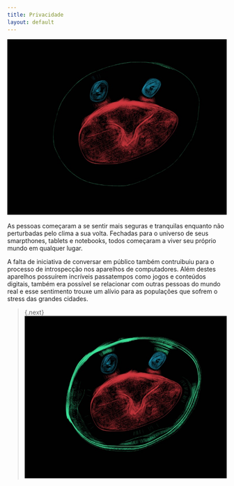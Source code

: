 ```yaml
---
title: Privacidade
layout: default
---
```


![letra-o]

As pessoas começaram a se sentir mais seguras e tranquilas enquanto não perturbadas pelo clima a sua volta. Fechadas para o universo de seus smarpthones, tablets e notebooks, todos começaram a viver seu próprio mundo em qualquer lugar.

A falta de iniciativa de conversar em público também contruibuiu para o processo de introspecção nos aparelhos de computadores. Além destes aparelhos possuírem incríveis passatempos como jogos e conteúdos digitais, também era possível se relacionar com outras pessoas do mundo real e esse sentimento trouxe um alívio para as populações que sofrem o stress das grandes cidades.

>{.next}[![Continuar lendo](/images/letra-16.png)](/seguranca.html)

[letra-o]: /images/letra-14.png
